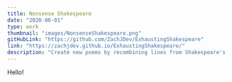 ```yaml
---
title: Nonsense Shakespeare
date: "2020-06-01"
type: work
thumbnail: "images/NonsenseShakespeare.png"
gitHubLink: "https://github.com/ZachJDev/ExhaustingShakespeare"
link: "https://zachjdev.github.io/ExhaustingShakespeare/"
description: "Create new poems by recombining lines from Shakespeare's Sonnets."
---
```


Hello!
